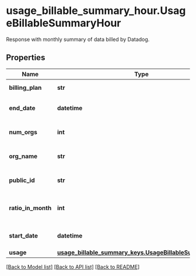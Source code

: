 # usage_billable_summary_hour.UsageBillableSummaryHour

Response with monthly summary of data billed by Datadog.
## Properties
Name | Type | Description | Notes
------------ | ------------- | ------------- | -------------
**billing_plan** | **str** | The billing plan. | [optional] 
**end_date** | **datetime** | Shows the last date of usage. | [optional] 
**num_orgs** | **int** | The number of organizations. | [optional] 
**org_name** | **str** | The organization name. | [optional] 
**public_id** | **str** | The organization public ID. | [optional] 
**ratio_in_month** | **int** | Shows usage aggregation for a billing period. | [optional] 
**start_date** | **datetime** | Shows the first date of usage. | [optional] 
**usage** | [**usage_billable_summary_keys.UsageBillableSummaryKeys**](UsageBillableSummaryKeys.md) |  | [optional] 

[[Back to Model list]](README.md#documentation-for-models) [[Back to API list]](README.md#documentation-for-api-endpoints) [[Back to README]](README.md)


